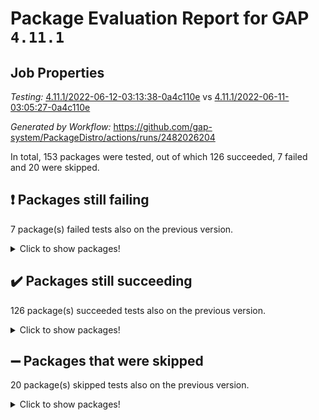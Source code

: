 # Package Evaluation Report for GAP `4.11.1`

## Job Properties

*Testing:* [4.11.1/2022-06-12-03:13:38-0a4c110e](https://github.com/gap-system/PackageDistro/blob/data/reports/4.11.1/2022-06-12-03:13:38-0a4c110e) vs [4.11.1/2022-06-11-03:05:27-0a4c110e](https://github.com/gap-system/PackageDistro/blob/data/reports/4.11.1/2022-06-11-03:05:27-0a4c110e)

*Generated by Workflow:* https://github.com/gap-system/PackageDistro/actions/runs/2482026204

In total, 153 packages were tested, out of which 126 succeeded, 7 failed and 20 were skipped.

## :exclamation: Packages still failing

7 package(s) failed tests also on the previous version.
<details><summary>Click to show packages!</summary>

- fining 1.4.1 [(failure)](https://github.com/gap-system/PackageDistro/runs/6847183773?check_suite_focus=true)
- francy 1.2.4 [(failure)](https://github.com/gap-system/PackageDistro/runs/6847183966?check_suite_focus=true)
- hap 1.39 [(failure)](https://github.com/gap-system/PackageDistro/runs/6847184152?check_suite_focus=true)
- normalizinterface 1.3.2 [(failure)](https://github.com/gap-system/PackageDistro/runs/6847184926?check_suite_focus=true)
- packagemanager 1.2 [(failure)](https://github.com/gap-system/PackageDistro/runs/6847185046?check_suite_focus=true)
- recog 1.3.2 [(failure)](https://github.com/gap-system/PackageDistro/runs/6847185409?check_suite_focus=true)
- semigroups 4.0.0 [(failure)](https://github.com/gap-system/PackageDistro/runs/6847185686?check_suite_focus=true)
</details>

## :heavy_check_mark: Packages still succeeding

126 package(s) succeeded tests also on the previous version.
<details><summary>Click to show packages!</summary>

- ace 5.4 [(success)](https://github.com/gap-system/PackageDistro/runs/6847182741?check_suite_focus=true)
- aclib 1.3.2 [(success)](https://github.com/gap-system/PackageDistro/runs/6847182777?check_suite_focus=true)
- agt 0.2 [(success)](https://github.com/gap-system/PackageDistro/runs/6847182816?check_suite_focus=true)
- alnuth 3.2.1 [(success)](https://github.com/gap-system/PackageDistro/runs/6847182846?check_suite_focus=true)
- anupq 3.2.6 [(success)](https://github.com/gap-system/PackageDistro/runs/6847182871?check_suite_focus=true)
- atlasrep 2.1.2 [(success)](https://github.com/gap-system/PackageDistro/runs/6847182911?check_suite_focus=true)
- autodoc 2022.03.10 [(success)](https://github.com/gap-system/PackageDistro/runs/6847182952?check_suite_focus=true)
- automata 1.15 [(success)](https://github.com/gap-system/PackageDistro/runs/6847183003?check_suite_focus=true)
- automgrp 1.3.2 [(success)](https://github.com/gap-system/PackageDistro/runs/6847183039?check_suite_focus=true)
- autpgrp 1.10.2 [(success)](https://github.com/gap-system/PackageDistro/runs/6847183096?check_suite_focus=true)
- cap 2022.05-09 [(success)](https://github.com/gap-system/PackageDistro/runs/6847183141?check_suite_focus=true)
- caratinterface 2.3.3 [(success)](https://github.com/gap-system/PackageDistro/runs/6847183178?check_suite_focus=true)
- cddinterface 2020.06.24 [(success)](https://github.com/gap-system/PackageDistro/runs/6847183229?check_suite_focus=true)
- circle 1.6.5 [(success)](https://github.com/gap-system/PackageDistro/runs/6847183263?check_suite_focus=true)
- classicpres 1.22 [(success)](https://github.com/gap-system/PackageDistro/runs/6847183301?check_suite_focus=true)
- cohomolo 1.6.10 [(success)](https://github.com/gap-system/PackageDistro/runs/6847183333?check_suite_focus=true)
- congruence 1.2.4 [(success)](https://github.com/gap-system/PackageDistro/runs/6847183365?check_suite_focus=true)
- corelg 1.56 [(success)](https://github.com/gap-system/PackageDistro/runs/6847183398?check_suite_focus=true)
- crime 1.6 [(success)](https://github.com/gap-system/PackageDistro/runs/6847183429?check_suite_focus=true)
- crisp 1.4.5 [(success)](https://github.com/gap-system/PackageDistro/runs/6847183447?check_suite_focus=true)
- crypting 0.10 [(success)](https://github.com/gap-system/PackageDistro/runs/6847183472?check_suite_focus=true)
- cryst 4.1.24 [(success)](https://github.com/gap-system/PackageDistro/runs/6847183498?check_suite_focus=true)
- crystcat 1.1.9 [(success)](https://github.com/gap-system/PackageDistro/runs/6847183521?check_suite_focus=true)
- ctbllib 1.3.4 [(success)](https://github.com/gap-system/PackageDistro/runs/6847183537?check_suite_focus=true)
- cubefree 1.19 [(success)](https://github.com/gap-system/PackageDistro/runs/6847183561?check_suite_focus=true)
- curlinterface 2.2.2 [(success)](https://github.com/gap-system/PackageDistro/runs/6847183571?check_suite_focus=true)
- cvec 2.7.5 [(success)](https://github.com/gap-system/PackageDistro/runs/6847183594?check_suite_focus=true)
- datastructures 0.2.7 [(success)](https://github.com/gap-system/PackageDistro/runs/6847183608?check_suite_focus=true)
- deepthought 1.0.5 [(success)](https://github.com/gap-system/PackageDistro/runs/6847183622?check_suite_focus=true)
- design 1.7 [(success)](https://github.com/gap-system/PackageDistro/runs/6847183636?check_suite_focus=true)
- difsets 2.3.1 [(success)](https://github.com/gap-system/PackageDistro/runs/6847183648?check_suite_focus=true)
- digraphs 1.5.3 [(success)](https://github.com/gap-system/PackageDistro/runs/6847183659?check_suite_focus=true)
- edim 1.3.5 [(success)](https://github.com/gap-system/PackageDistro/runs/6847183671?check_suite_focus=true)
- example 4.3.1 [(success)](https://github.com/gap-system/PackageDistro/runs/6847183689?check_suite_focus=true)
- factint 1.6.3 [(success)](https://github.com/gap-system/PackageDistro/runs/6847183712?check_suite_focus=true)
- ferret 1.0.7 [(success)](https://github.com/gap-system/PackageDistro/runs/6847183732?check_suite_focus=true)
- fga 1.4.0 [(success)](https://github.com/gap-system/PackageDistro/runs/6847183752?check_suite_focus=true)
- float 1.0.3 [(success)](https://github.com/gap-system/PackageDistro/runs/6847183821?check_suite_focus=true)
- format 1.4.3 [(success)](https://github.com/gap-system/PackageDistro/runs/6847183856?check_suite_focus=true)
- forms 1.2.7 [(success)](https://github.com/gap-system/PackageDistro/runs/6847183892?check_suite_focus=true)
- fplsa 1.2.5 [(success)](https://github.com/gap-system/PackageDistro/runs/6847183920?check_suite_focus=true)
- fr 2.4.8 [(success)](https://github.com/gap-system/PackageDistro/runs/6847183948?check_suite_focus=true)
- fwtree 1.3 [(success)](https://github.com/gap-system/PackageDistro/runs/6847183986?check_suite_focus=true)
- gbnp 1.0.5 [(success)](https://github.com/gap-system/PackageDistro/runs/6847184005?check_suite_focus=true)
- generalizedmorphismsforcap 2022.05-01 [(success)](https://github.com/gap-system/PackageDistro/runs/6847184020?check_suite_focus=true)
- genss 1.6.6 [(success)](https://github.com/gap-system/PackageDistro/runs/6847184037?check_suite_focus=true)
- gradedringforhomalg 2022.03-01 [(success)](https://github.com/gap-system/PackageDistro/runs/6847184046?check_suite_focus=true)
- grape 4.8.5 [(success)](https://github.com/gap-system/PackageDistro/runs/6847184058?check_suite_focus=true)
- groupoids 1.69 [(success)](https://github.com/gap-system/PackageDistro/runs/6847184066?check_suite_focus=true)
- grpconst 2.6.2 [(success)](https://github.com/gap-system/PackageDistro/runs/6847184099?check_suite_focus=true)
- guarana 0.96.3 [(success)](https://github.com/gap-system/PackageDistro/runs/6847184118?check_suite_focus=true)
- guava 3.16 [(success)](https://github.com/gap-system/PackageDistro/runs/6847184134?check_suite_focus=true)
- hapcryst 0.1.14 [(success)](https://github.com/gap-system/PackageDistro/runs/6847184164?check_suite_focus=true)
- hecke 1.5.3 [(success)](https://github.com/gap-system/PackageDistro/runs/6847184184?check_suite_focus=true)
- help 3.5 [(success)](https://github.com/gap-system/PackageDistro/runs/6847184190?check_suite_focus=true)
- idrel 2.44 [(success)](https://github.com/gap-system/PackageDistro/runs/6847184200?check_suite_focus=true)
- images 1.3.1 [(success)](https://github.com/gap-system/PackageDistro/runs/6847184213?check_suite_focus=true)
- intpic 0.3.0 [(success)](https://github.com/gap-system/PackageDistro/runs/6847184228?check_suite_focus=true)
- io 4.7.2 [(success)](https://github.com/gap-system/PackageDistro/runs/6847184250?check_suite_focus=true)
- irredsol 1.4.3 [(success)](https://github.com/gap-system/PackageDistro/runs/6847184272?check_suite_focus=true)
- json 2.1.0 [(success)](https://github.com/gap-system/PackageDistro/runs/6847184298?check_suite_focus=true)
- jupyterkernel 1.4.1 [(success)](https://github.com/gap-system/PackageDistro/runs/6847184330?check_suite_focus=true)
- jupyterviz 1.5.1 [(success)](https://github.com/gap-system/PackageDistro/runs/6847184360?check_suite_focus=true)
- kan 1.34 [(success)](https://github.com/gap-system/PackageDistro/runs/6847184383?check_suite_focus=true)
- kbmag 1.5.9 [(success)](https://github.com/gap-system/PackageDistro/runs/6847184416?check_suite_focus=true)
- laguna 3.9.5 [(success)](https://github.com/gap-system/PackageDistro/runs/6847184449?check_suite_focus=true)
- liealgdb 2.2.1 [(success)](https://github.com/gap-system/PackageDistro/runs/6847184468?check_suite_focus=true)
- liepring 2.6 [(success)](https://github.com/gap-system/PackageDistro/runs/6847184499?check_suite_focus=true)
- liering 2.4.2 [(success)](https://github.com/gap-system/PackageDistro/runs/6847184536?check_suite_focus=true)
- linearalgebraforcap 2022.05-04 [(success)](https://github.com/gap-system/PackageDistro/runs/6847184561?check_suite_focus=true)
- loops 3.4.1 [(success)](https://github.com/gap-system/PackageDistro/runs/6847184582?check_suite_focus=true)
- lpres 1.0.3 [(success)](https://github.com/gap-system/PackageDistro/runs/6847184616?check_suite_focus=true)
- majoranaalgebras 1.4 [(success)](https://github.com/gap-system/PackageDistro/runs/6847184650?check_suite_focus=true)
- mapclass 1.4.5 [(success)](https://github.com/gap-system/PackageDistro/runs/6847184683?check_suite_focus=true)
- matgrp 0.64 [(success)](https://github.com/gap-system/PackageDistro/runs/6847184719?check_suite_focus=true)
- modisom 2.5.2 [(success)](https://github.com/gap-system/PackageDistro/runs/6847184755?check_suite_focus=true)
- modulepresentationsforcap 2022.05-03 [(success)](https://github.com/gap-system/PackageDistro/runs/6847184789?check_suite_focus=true)
- monoidalcategories 2022.05-06 [(success)](https://github.com/gap-system/PackageDistro/runs/6847184814?check_suite_focus=true)
- nconvex 2020.11-04 [(success)](https://github.com/gap-system/PackageDistro/runs/6847184840?check_suite_focus=true)
- nilmat 1.4.1 [(success)](https://github.com/gap-system/PackageDistro/runs/6847184875?check_suite_focus=true)
- nock 1.5 [(success)](https://github.com/gap-system/PackageDistro/runs/6847184902?check_suite_focus=true)
- nq 2.5.8 [(success)](https://github.com/gap-system/PackageDistro/runs/6847184971?check_suite_focus=true)
- numericalsgps 1.3.0 [(success)](https://github.com/gap-system/PackageDistro/runs/6847184994?check_suite_focus=true)
- openmath 11.5.1 [(success)](https://github.com/gap-system/PackageDistro/runs/6847185008?check_suite_focus=true)
- orb 4.8.4 [(success)](https://github.com/gap-system/PackageDistro/runs/6847185029?check_suite_focus=true)
- patternclass 2.4.2 [(success)](https://github.com/gap-system/PackageDistro/runs/6847185063?check_suite_focus=true)
- permut 2.0.4 [(success)](https://github.com/gap-system/PackageDistro/runs/6847185077?check_suite_focus=true)
- polenta 1.3.10 [(success)](https://github.com/gap-system/PackageDistro/runs/6847185099?check_suite_focus=true)
- polymaking 0.8.6 [(success)](https://github.com/gap-system/PackageDistro/runs/6847185122?check_suite_focus=true)
- primgrp 3.4.2 [(success)](https://github.com/gap-system/PackageDistro/runs/6847185134?check_suite_focus=true)
- profiling 2.5.0 [(success)](https://github.com/gap-system/PackageDistro/runs/6847185155?check_suite_focus=true)
- qpa 1.33 [(success)](https://github.com/gap-system/PackageDistro/runs/6847185177?check_suite_focus=true)
- quagroup 1.8.3 [(success)](https://github.com/gap-system/PackageDistro/runs/6847185207?check_suite_focus=true)
- radiroot 2.9 [(success)](https://github.com/gap-system/PackageDistro/runs/6847185247?check_suite_focus=true)
- rcwa 4.6.4 [(success)](https://github.com/gap-system/PackageDistro/runs/6847185315?check_suite_focus=true)
- rds 1.8 [(success)](https://github.com/gap-system/PackageDistro/runs/6847185367?check_suite_focus=true)
- repndecomp 1.2.1 [(success)](https://github.com/gap-system/PackageDistro/runs/6847185480?check_suite_focus=true)
- repsn 3.1.0 [(success)](https://github.com/gap-system/PackageDistro/runs/6847185553?check_suite_focus=true)
- resclasses 4.7.2 [(success)](https://github.com/gap-system/PackageDistro/runs/6847185607?check_suite_focus=true)
- scscp 2.3.1 [(success)](https://github.com/gap-system/PackageDistro/runs/6847185652?check_suite_focus=true)
- sglppow 2.2 [(success)](https://github.com/gap-system/PackageDistro/runs/6847185717?check_suite_focus=true)
- sgpviz 0.999.5 [(success)](https://github.com/gap-system/PackageDistro/runs/6847185748?check_suite_focus=true)
- simpcomp 2.1.14 [(success)](https://github.com/gap-system/PackageDistro/runs/6847185775?check_suite_focus=true)
- singular 2020.12.18 [(success)](https://github.com/gap-system/PackageDistro/runs/6847185803?check_suite_focus=true)
- sla 1.5.3 [(success)](https://github.com/gap-system/PackageDistro/runs/6847185833?check_suite_focus=true)
- smallgrp 1.5 [(success)](https://github.com/gap-system/PackageDistro/runs/6847185852?check_suite_focus=true)
- smallsemi 0.6.13 [(success)](https://github.com/gap-system/PackageDistro/runs/6847185873?check_suite_focus=true)
- sonata 2.9.4 [(success)](https://github.com/gap-system/PackageDistro/runs/6847185894?check_suite_focus=true)
- sophus 1.25 [(success)](https://github.com/gap-system/PackageDistro/runs/6847185918?check_suite_focus=true)
- spinsym 1.5.2 [(success)](https://github.com/gap-system/PackageDistro/runs/6847185943?check_suite_focus=true)
- symbcompcc 1.3.2 [(success)](https://github.com/gap-system/PackageDistro/runs/6847185969?check_suite_focus=true)
- thelma 1.3 [(success)](https://github.com/gap-system/PackageDistro/runs/6847186010?check_suite_focus=true)
- tomlib 1.2.9 [(success)](https://github.com/gap-system/PackageDistro/runs/6847186042?check_suite_focus=true)
- toric 1.9.5 [(success)](https://github.com/gap-system/PackageDistro/runs/6847186070?check_suite_focus=true)
- transgrp 3.6.2 [(success)](https://github.com/gap-system/PackageDistro/runs/6847186101?check_suite_focus=true)
- ugaly 4.0.2 [(success)](https://github.com/gap-system/PackageDistro/runs/6847186148?check_suite_focus=true)
- unipot 1.5 [(success)](https://github.com/gap-system/PackageDistro/runs/6847186211?check_suite_focus=true)
- unitlib 4.1.0 [(success)](https://github.com/gap-system/PackageDistro/runs/6847186234?check_suite_focus=true)
- utils 0.72 [(success)](https://github.com/gap-system/PackageDistro/runs/6847186258?check_suite_focus=true)
- uuid 0.7 [(success)](https://github.com/gap-system/PackageDistro/runs/6847186274?check_suite_focus=true)
- walrus 0.9991 [(success)](https://github.com/gap-system/PackageDistro/runs/6847186287?check_suite_focus=true)
- wedderga 4.10.2 [(success)](https://github.com/gap-system/PackageDistro/runs/6847186301?check_suite_focus=true)
- xmod 2.88 [(success)](https://github.com/gap-system/PackageDistro/runs/6847186312?check_suite_focus=true)
- xmodalg 1.22 [(success)](https://github.com/gap-system/PackageDistro/runs/6847186326?check_suite_focus=true)
- yangbaxter 0.10.0 [(success)](https://github.com/gap-system/PackageDistro/runs/6847186338?check_suite_focus=true)
- zeromqinterface 0.13 [(success)](https://github.com/gap-system/PackageDistro/runs/6847186361?check_suite_focus=true)
</details>

## :heavy_minus_sign: Packages that were skipped

20 package(s) skipped tests also on the previous version.
<details><summary>Click to show packages!</summary>

- 4ti2interface 2022.03-01 [(skipped)](https://github.com/gap-system/PackageDistro/runs/6847144986?check_suite_focus=true)
- browse 1.8.14 [(skipped)](https://github.com/gap-system/PackageDistro/runs/6847144986?check_suite_focus=true)
- examplesforhomalg 2022.03-01 [(skipped)](https://github.com/gap-system/PackageDistro/runs/6847144986?check_suite_focus=true)
- gapdoc 1.6.5 [(skipped)](https://github.com/gap-system/PackageDistro/runs/6847144986?check_suite_focus=true)
- gauss 2022.03-01 [(skipped)](https://github.com/gap-system/PackageDistro/runs/6847144986?check_suite_focus=true)
- gaussforhomalg 2022.03-01 [(skipped)](https://github.com/gap-system/PackageDistro/runs/6847144986?check_suite_focus=true)
- gradedmodules 2022.03-01 [(skipped)](https://github.com/gap-system/PackageDistro/runs/6847144986?check_suite_focus=true)
- homalg 2022.03-01 [(skipped)](https://github.com/gap-system/PackageDistro/runs/6847144986?check_suite_focus=true)
- homalgtocas 2022.03-01 [(skipped)](https://github.com/gap-system/PackageDistro/runs/6847144986?check_suite_focus=true)
- io_forhomalg 2022.03-01 [(skipped)](https://github.com/gap-system/PackageDistro/runs/6847144986?check_suite_focus=true)
- itc 1.5.1 [(skipped)](https://github.com/gap-system/PackageDistro/runs/6847144986?check_suite_focus=true)
- localizeringforhomalg 2022.03-01 [(skipped)](https://github.com/gap-system/PackageDistro/runs/6847144986?check_suite_focus=true)
- matricesforhomalg 2022.04-01 [(skipped)](https://github.com/gap-system/PackageDistro/runs/6847144986?check_suite_focus=true)
- modules 2022.03-01 [(skipped)](https://github.com/gap-system/PackageDistro/runs/6847144986?check_suite_focus=true)
- polycyclic 2.16 [(skipped)](https://github.com/gap-system/PackageDistro/runs/6847144986?check_suite_focus=true)
- ringsforhomalg 2022.04-01 [(skipped)](https://github.com/gap-system/PackageDistro/runs/6847144986?check_suite_focus=true)
- sco 2022.03-01 [(skipped)](https://github.com/gap-system/PackageDistro/runs/6847144986?check_suite_focus=true)
- toolsforhomalg 2022.05-01 [(skipped)](https://github.com/gap-system/PackageDistro/runs/6847144986?check_suite_focus=true)
- toricvarieties 2022.03.23 [(skipped)](https://github.com/gap-system/PackageDistro/runs/6847144986?check_suite_focus=true)
- xgap 4.31 [(skipped)](https://github.com/gap-system/PackageDistro/runs/6847144986?check_suite_focus=true)
</details>

